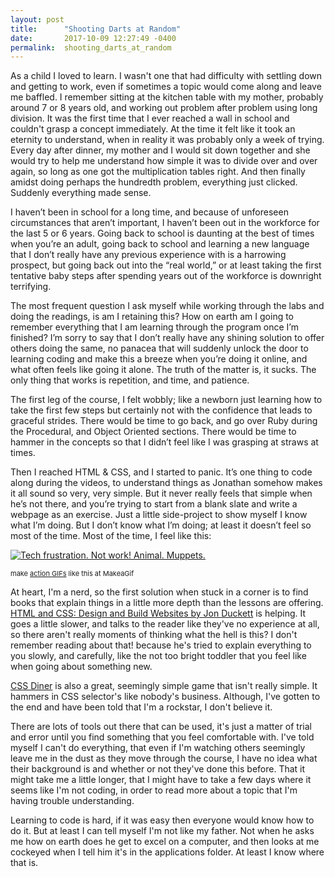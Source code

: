 ```yaml
---
layout: post
title:      "Shooting Darts at Random"
date:       2017-10-09 12:27:49 -0400
permalink:  shooting_darts_at_random
---
```



As a child I loved to learn. I wasn't one that had difficulty with settling down and getting to work, even if sometimes a topic would come along and leave me baffled. I remember sitting at the kitchen table with my mother, probably around 7 or 8 years old, and working out problem after problem using long division. It was the first time that I ever reached a wall in school and couldn't grasp a concept immediately. At the time it felt like it took an eternity to understand, when in reality it was probably only a week of trying. Every day after dinner, my mother and I would sit down together and she would try to help me understand how simple it was to divide over and over again, so long as one got the multiplication tables right. And then finally amidst doing perhaps the hundredth problem, everything just clicked. Suddenly everything made sense.

I haven’t been in school for a long time, and because of unforeseen circumstances that aren’t important, I haven’t been out in the workforce for the last 5 or 6 years. Going back to school is daunting at the best of times when you’re an adult, going back to school and learning a new language that I don’t really have any previous experience with is a harrowing prospect, but going back out into the “real world,” or at least taking the first tentative baby steps after spending years out of the workforce is downright terrifying. 

The most frequent question I ask myself while working through the labs and doing the readings, is am I retaining this? How on earth am I going to remember everything that I am learning through the program once I’m finished? I’m sorry to say that I don’t really have any shining solution to offer others doing the same, no panacea that will suddenly unlock the door to learning coding and make this a breeze when you’re doing it online, and what often feels like going it alone. The truth of the matter is, it sucks. The only thing that works is repetition, and time, and patience.  

The first leg of the course, I felt wobbly; like a newborn just learning how to take the first few steps but certainly not with the confidence that leads to graceful strides. There would be time to go back, and go over Ruby during the Procedural, and Object Oriented sections. There would be time to hammer in the concepts so that I didn’t feel like I was grasping at straws at times. 

Then I reached HTML & CSS, and I started to panic. It’s one thing to code along during the videos, to understand things as Jonathan somehow makes it all sound so very, very simple. But it never really feels that simple when he’s not there, and you’re trying to start from a blank slate and write a webpage as an exercise. Just a little side-project to show myself I know what I’m doing. But I don’t know what I’m doing; at least it doesn’t feel so most of the time. Most of the time, I feel like this:

<a href="/gif/tech-frustration-not-work-animal-muppets-AD0cbr" title="Tech frustration. Not work! Animal. Muppets."><img src="https://i.makeagif.com/media/4-29-2016/AD0cbr.gif" alt="Tech frustration. Not work! Animal. Muppets."></a><div style="font-size:11px;">make <a href="/" title="make a gif">action GIFs</a> like this at MakeaGif</div>

At heart, I'm a nerd, so the first solution when stuck in a corner is to find books that explain things in a little more depth than the lessons are offering. [HTML and CSS: Design and Build Websites by Jon Duckett](https://www.amazon.com/HTML-CSS-Design-Build-Websites/dp/1118008189/ref=sr_1_1?ie=UTF8&qid=1507565298&sr=8-1&keywords=html+and+css) is helping. It goes a little slower, and talks to the reader like they've no experience at all, so there aren't really moments of thinking what the hell is this? I don't remember reading about that! because he's tried to explain everything to you slowly, and carefully, like the not too bright toddler that you feel like when going about something new. 

[CSS Diner](https://flukeout.github.io/) is also a great, seemingly simple game that isn't really simple. It hammers in CSS selector's like nobody's business. Although, I've gotten to the end and have been told that I'm a rockstar, I don't believe it. 

There are lots of tools out there that can be used, it's just a matter of trial and error until you find something that you feel comfortable with. I've told myself I can't do everything, that even if I'm watching others seemingly leave me in the dust as they move through the course, I have no idea what their background is and whether or not they've done this before. That it might take me a little longer, that I might have to take a few days where it seems like I'm not coding, in order to read more about a topic that I'm having trouble understanding. 

Learning to code is hard, if it was easy then everyone would know how to do it. But at least I can tell myself I'm not like my father. Not when he asks me how on earth does he get to excel on a computer, and then looks at me cockeyed when I tell him it's in the applications folder. At least I know where that is. 

